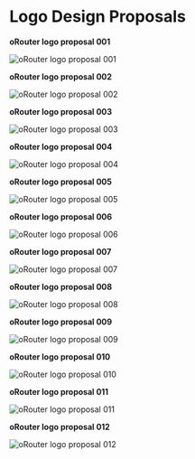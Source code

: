 Logo Design Proposals
=====================

**oRouter logo proposal 001**

![oRouter logo proposal 001](../../../raw/master/proposals/orouter-logo-proposal-001/orouter-logo-proposal-001.png)

**oRouter logo proposal 002**

![oRouter logo proposal 002](../../../raw/master/proposals/orouter-logo-proposal-002/orouter-logo-proposal-002.png)

**oRouter logo proposal 003**

![oRouter logo proposal 003](../../../raw/master/proposals/orouter-logo-proposal-003/orouter-logo-proposal-003.png)

**oRouter logo proposal 004**

![oRouter logo proposal 004](../../../raw/master/proposals/orouter-logo-proposal-004/orouter-logo-proposal-004.png)

**oRouter logo proposal 005**

![oRouter logo proposal 005](../../../raw/master/proposals/orouter-logo-proposal-005/orouter-logo-proposal-005.png)

**oRouter logo proposal 006**

![oRouter logo proposal 006](../../../raw/master/proposals/orouter-logo-proposal-006/orouter-logo-proposal-006.png)

**oRouter logo proposal 007**

![oRouter logo proposal 007](../../../raw/master/proposals/orouter-logo-proposal-007/orouter-logo-proposal-007.png)

**oRouter logo proposal 008**

![oRouter logo proposal 008](../../../raw/master/proposals/orouter-logo-proposal-008/orouter-logo-proposal-008.png)

**oRouter logo proposal 009**

![oRouter logo proposal 009](../../../raw/master/proposals/orouter-logo-proposal-009/orouter-logo-proposal-009.png)

**oRouter logo proposal 010**

![oRouter logo proposal 010](../../../raw/master/proposals/orouter-logo-proposal-010/orouter-logo-proposal-010.png)

**oRouter logo proposal 011**

![oRouter logo proposal 011](../../../raw/master/proposals/orouter-logo-proposal-011/orouter-logo-proposal-011.png)

**oRouter logo proposal 012**

![oRouter logo proposal 012](../../../raw/master/proposals/orouter-logo-proposal-012/orouter-logo-proposal-012.png)

